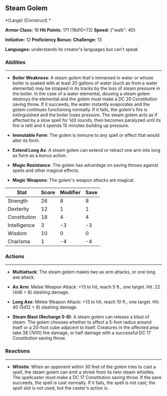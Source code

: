 ## Steam Golem
*(Large) (Construct) *

**Armor Class:** 18
**Hit Points:** 171 (18d10+72)
**Speed:** {"walk": 40}

**Initiative:** 12
**Proficiency Bonus:**
**Challenge:** 13

**Languages:** understands its creator's languages but can't speak

### Abilities
 --- 
- **Boiler Weakness**: A steam golem that's immersed in water or whose boiler is soaked with at least 20 gallons of water (such as from a water elemental) may be stopped in its tracks by the loss of steam pressure in the boiler. In the case of a water elemental, dousing a steam golem destroys the elemental and the golem must make a DC 20 Constitution saving throw. If it succeeds, the water instantly evaporates and the golem continues functioning normally. If it fails, the golem's fire is extinguished and the boiler loses pressure. The steam golem acts as if affected by a slow spell for 1d3 rounds, then becomes paralyzed until its fire is relit and it spends 15 minutes building up pressure.

- **Immutable Form**: The golem is immune to any spell or effect that would alter its form.

- **Extend Long Ax**: A steam golem can extend or retract one arm into long ax form as a bonus action.

- **Magic Resistance**: The golem has advantage on saving throws against spells and other magical effects.

- **Magic Weapons**: The golem's weapon attacks are magical.



| Stat | Score | Modifier | Save |
| ---- | ---- | ---- | ---- |
| Strength | 26 | 8 | 8 |
| Dexterity | 12 | 1 | 1 |
| Constitution | 18 | 4 | 4 |
| Intelligence | 3 | -3 | -3 |
| Wisdom | 10 | 0 | 0 |
| Charisma | 1 | -4 | -4 |

### Actions
 --- 
- **Multiattack**: The steam golem makes two ax arm attacks, or one long axe attack.

- **Ax Arm**: Melee Weapon Attack: +13 to hit, reach 5 ft., one target. Hit: 22 (4d6 + 8) slashing damage.

- **Long Axe**: Melee Weapon Attack: +13 to hit, reach 10 ft., one target. Hit: 40 (5d12 + 8) slashing damage.

- **Steam Blast (Recharge 5-6)**: A steam golem can release a blast of steam. The golem chooses whether to affect a 5-foot radius around itself or a 20-foot cube adjacent to itself. Creatures in the affected area take 38 (7d10) fire damage, or half damage with a successful DC 17 Constitution saving throw.

### Reactions
 --- 
- **Whistle**: When an opponent within 30 feet of the golem tries to cast a spell, the steam golem can emit a shriek from its twin steam whistles. The spellcaster must make a DC 17 Constitution saving throw. If the save succeeds, the spell is cast normally. If it fails, the spell is not cast; the spell slot is not used, but the caster's action is.

